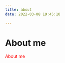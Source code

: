 ```yaml
---
title: about
date: 2022-03-08 19:45:10
  
---
```



# About me

<div style="color: red;">About me</div>